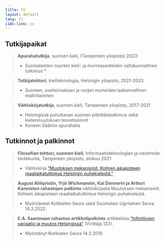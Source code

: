 ```yaml
---
title: CV
layout: default
lang: fi
i18n-link: cv
---
```


## Tutkijapaikat

> **Apurahatutkija**, suomen kieli, (Tampereen yliopisto) 2023-
> * Suomalaisten nuorten kieli- ja murreasenteiden valtakunnallinen tutkimus *

> **Tutkijatohtori**, kieliteknologia, Helsingin yliopisto, 2021-2023
> * Suomen, sveitsinsaksan ja norjan murteiden laskennallinen mallintaminen

> **Väitöskirjatutkija**, suomen kieli, Tampereen yliopisto, 2017-2021  
> * Helsingissä puhuttavan suomen pitkittäistutkimus sekä kielenmuutoksen teoretisoinnit
> * Koneen Säätiön apurahalla

## Tutkinnot ja palkinnot

> **Filosofian tohtori, suomen kieli**, Informaatioteknologian ja viestinnän tiedekunta, Tampereen yliopisto, elokuu 2021  
> * Väitöskirja ["Muutoksen mekanismit. Kolmen aikapisteen reaaliaikatutkimus Helsingin puhekielestä."](http://urn.fi/URN:ISBN:978-952-03-1990-8)

> **August Ahlqvistin, Yrjö Wichmannin, Kai Donnerin ja Artturi Kanniston rahastojen palkinto** väitöskirjasta Muutoksen mekanismit. Kolmen aikapisteen reaaliaikatutkimus Helsingin puhekielestä. 
> * Myöntäneet Kotikielen Seura sekä Suomalais-Ugrilainen Seura 14.3.2022.

> **E.A. Saarimaan rahaston artikkelipalkinto** artikkelista [”Infinitiivien variaatio ja muutos Helsingissä”](https://doi.org/10.23982/vir.65310) (Virittäjä 122). 
> * Myöntänyt Kotikielen Seura 14.3.2019.
